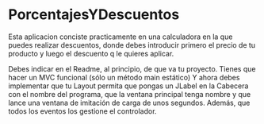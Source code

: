 # PorcentajesYDescuentos
Esta aplicacion conciste practicamente en una calculadora en la que puedes realizar descuentos, donde debes introducir primero el precio de tu producto y luego el descuento q le quieres aplicar.

Debes indicar en el Readme, al principio, de que va tu proyecto.
Tienes que hacer un MVC funcional (sólo un método main estático)
Y ahora debes implementar que tu Layout permita
que pongas un JLabel en la Cabecera con el nombre del programa,
que la ventana principal tenga nombre y
que lance una ventana de imitación de carga de unos segundos.
Además, que todos los eventos los gestione el controlador.
###
